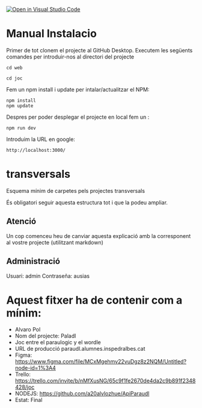 [![Open in Visual Studio Code](https://classroom.github.com/assets/open-in-vscode-f059dc9a6f8d3a56e377f745f24479a46679e63a5d9fe6f495e02850cd0d8118.svg)](https://classroom.github.com/online_ide?assignment_repo_id=7318293&assignment_repo_type=AssignmentRepo)
# Manual Instalacio

Primer de tot clonem el projecte al GitHub Desktop.
Executem les següents comandes per introduir-nos al directori del projecte
```
cd web
```
```
cd joc
```
Fem un npm install i update per intalar/actualitzar el NPM:
```
npm install
npm update
```
Despres per poder desplegar el projecte en local fem un :
```
npm run dev
```
Introduim la URL en google:
```
http://localhost:3000/
```
# transversals
Esquema mínim de carpetes pels projectes transversals

És obligatori seguir aquesta estructura tot i que la podeu ampliar.

## Atenció
Un cop comenceu heu de canviar aquesta explicació amb la corresponent al vostre projecte (utilitzant markdown)

## Administració
Usuari: admin
Contraseña: ausias


# Aquest fitxer ha de contenir com a mínim:
 * Alvaro Pol
 * Nom del projecte: Paladl
 * Joc entre el paraulogic y el wordle
 * URL de producció paraudl.alumnes.inspedralbes.cat
 * Figma: https://www.figma.com/file/MCxMgehmv22vuDgz8z2NQM/Untitled?node-id=1%3A4
 * Trello: https://trello.com/invite/b/nMfXusNG/65c9f1fe2670de4da2c9b891f2348428/joc
 * NODEJS: https://github.com/a20alvlozhue/ApiParaudl
 * Estat: Final
